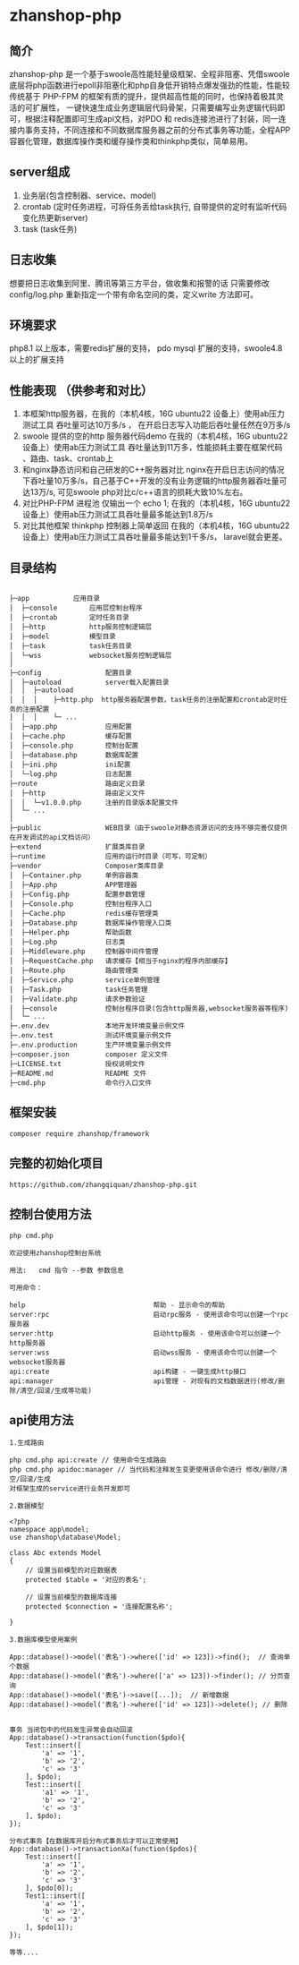 # zhanshop-php

## 简介
zhanshop-php 是一个基于swoole高性能轻量级框架、全程非阻塞、凭借swoole底层将php函数进行epoll非阻塞化和php自身低开销特点爆发强劲的性能，性能较传统基于 PHP-FPM 的框架有质的提升，提供超高性能的同时，也保持着极其灵活的可扩展性， 一键快速生成业务逻辑层代码骨架，只需要编写业务逻辑代码即可，根据注释配置即可生成api文档，对PDO 和 redis连接池进行了封装，同一连接内事务支持，不同连接和不同数据库服务器之前的分布式事务等功能，全程APP容器化管理，数据库操作类和缓存操作类和thinkphp类似，简单易用。

## server组成
1. 业务层(包含控制器、service、model)
2. crontab (定时任务进程，可将任务丢给task执行, 自带提供的定时有监听代码变化热更新server)
3. task (task任务)

## 日志收集
想要把日志收集到阿里、腾讯等第三方平台，做收集和报警的话 只需要修改config/log.php 重新指定一个带有命名空间的类，定义write 方法即可。

## 环境要求
php8.1 以上版本，需要redis扩展的支持， pdo mysql 扩展的支持，swoole4.8 以上的扩展支持

## 性能表现 （供参考和对比）
1. 本框架http服务器，在我的（本机4核，16G ubuntu22 设备上）使用ab压力测试工具 吞吐量可达10万多/s ， 在开启日志写入功能后吞吐量任然在9万多/s
2. swoole 提供的空的http 服务器代码demo 在我的（本机4核，16G ubuntu22 设备上）使用ab压力测试工具 吞吐量达到11万多，性能损耗主要在框架代码 、路由、task、crontab上
3. 和nginx静态访问和自己研发的C++服务器对比 nginx在开启日志访问的情况下吞吐量10万多/s，自己基于C++开发的没有业务逻辑的http服务器吞吐量可达13万/s, 可见swoole php对比c/c++语言的损耗大致10%左右。
4. 对比PHP-FPM 进程池 仅输出一个 echo 1; 在我的（本机4核，16G ubuntu22 设备上）使用ab压力测试工具吞吐量最多能达到1.8万/s
5. 对比其他框架 thinkphp 控制器上简单返回 在我的（本机4核，16G ubuntu22 设备上）使用ab压力测试工具吞吐量最多能达到1千多/s， laravel就会更差。

## 目录结构
~~~

├─app           应用目录
│  ├─console        应用层控制台程序
│  ├─crontab        定时任务目录
│  ├─http           http服务控制逻辑层
│  ├─model          模型目录
│  ├─task           task任务目录
│  └─wss            websocket服务控制逻辑层
│
├─config                配置目录
│  ├─autoload           server载入配置目录
│  │  ├─autoload   
│  │  │    ├─http.php  http服务器配置参数，task任务的注册配置和crontab定时任务的注册配置
│  │  │    └─ ...       
│  ├─app.php            应用配置
│  ├─cache.php          缓存配置
│  ├─console.php        控制台配置
│  ├─database.php       数据库配置
│  ├─ini.php            ini配置
│  └─log.php            日志配置
├─route                 路由定义目录
│  ├─http               路由定义文件
│  │  └─v1.0.0.php      注册的目录版本配置文件
│  └─ ...   
│
├─public                WEB目录（由于swoole对静态资源访问的支持不够完善仅提供在开发调试的api文档访问）
├─extend                扩展类库目录
├─runtime               应用的运行时目录（可写，可定制）
├─vendor                Composer类库目录
│  ├─Container.php      单例容器类
│  ├─App.php            APP管理器
│  ├─Config.php         配置参数管理
│  ├─Console.php        控制台程序入口
│  ├─Cache.php          redis缓存管理类     
│  ├─Database.php       数据库操作管理入口类
│  ├─Helper.php         帮助函数
│  ├─Log.php            日志类
│  ├─Middleware.php     控制器中间件管理
│  ├─RequestCache.php   请求缓存【相当于nginx的程序内部缓存】
│  ├─Route.php          路由管理类
│  ├─Service.php        service单例管理
│  ├─Task.php           task任务管理
│  ├─Validate.php       请求参数验证
│  ├─console            控制台程序目录(包含http服务器,websocket服务器等程序)
│  └─ ...  
├─.env.dev              本地开发环境变量示例文件
├─.env.test             测试环境变量示例文件
├─.env.production       生产环境变量示例文件
├─composer.json         composer 定义文件
├─LICENSE.txt           授权说明文件
├─README.md             README 文件
├─cmd.php               命令行入口文件

~~~

## 框架安装

~~~
composer require zhanshop/framework

~~~

## 完整的初始化项目

~~~
https://github.com/zhangqiquan/zhanshop-php.git
~~~


## 控制台使用方法
~~~
php cmd.php

欢迎使用zhanshop控制台系统

用法:   cmd 指令 --参数 参数信息

可用命令：

help                                帮助 - 显示命令的帮助
server:rpc                          启动rpc服务 - 使用该命令可以创建一个rpc服务器
server:http                         启动http服务 - 使用该命令可以创建一个http服务器
server:wss                          启动wss服务 - 使用该命令可以创建一个websocket服务器
api:create                          api构建 - 一键生成http接口
api:manager                         api管理 - 对现有的文档数据进行(修改/删除/清空/回滚/生成等功能)

~~~


## api使用方法


~~~
1.生成路由

php cmd.php api:create // 使用命令生成路由
php cmd.php apidoc:manager // 当代码和注释发生变更使用该命令进行 修改/删除/清空/回滚/生成
对框架生成的service进行业务开发即可
~~~

~~~
2.数据模型

<?php
namespace app\model;
use zhanshop\database\Model;

class Abc extends Model
{
    // 设置当前模型的对应数据表
    protected $table = '对应的表名';

    // 设置当前模型的数据库连接
    protected $connection = '连接配置名称';

}
~~~
    
~~~
3.数据库模型使用案例

App::database()->model('表名')->where(['id' => 123])->find();  // 查询单个数据
App::database()->model('表名')->where(['a' => 123])->finder(); // 分页查询
App::database()->model('表名')->save([...]);  // 新增数据
App::database()->model('表名')->where(['id' => 123])->delete(); // 删除


事务 当闭包中的代码发生异常会自动回滚
App::database()->transaction(function($pdo){
    Test::insert([
        'a' => '1',
        'b' => '2',
        'c' => '3'
    ], $pdo);
    Test::insert([
        'a1' => '1',
        'b' => '2',
        'c' => '3'
    ], $pdo);
});

分布式事务【在数据库开启分布式事务后才可以正常使用】
App::database()->transactionXa(function($pdos){
    Test::insert([
        'a' => '1',
        'b' => '2',
        'c' => '3'
    ], $pdo[0]);
    Test1::insert([
        'a' => '1',
        'b' => '2',
        'c' => '3'
    ], $pdo[1]);
});

等等....
~~~
